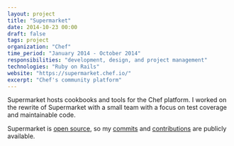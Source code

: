 ```yaml
---
layout: project
title: "Supermarket"
date: 2014-10-23 00:00
draft: false
tags: project
organization: "Chef"
time_period: "January 2014 - October 2014"
responsibilities: "development, design, and project management"
technologies: "Ruby on Rails"
website: "https://supermarket.chef.io/"
excerpt: "Chef's community platform"
---
```


Supermarket hosts cookbooks and tools for the Chef platform. I worked on
the rewrite of Supermarket with a small team with a focus on test
coverage and maintainable code.

Supermarket is [open source](https://github.com/chef/supermarket), so my
[commits](https://github.com/chef/supermarket/commits?author=brettchalupa)
and
[contributions](https://github.com/chef/supermarket/graphs/contributors)
are publicly available.
